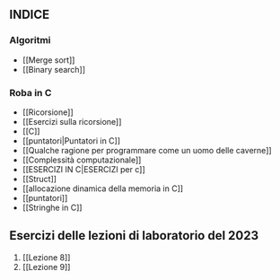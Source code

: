 ## INDICE 

### Algoritmi
-  [[Merge sort]]
-  [[Binary search]]

### Roba in C
-  [[Ricorsione]]
-  [[Esercizi sulla ricorsione]]
-  [[C]]
-  [[puntatori|Puntatori in C]]
- [[Qualche ragione per programmare come un uomo delle caverne]]
-  [[Complessità computazionale]]
-  [[ESERCIZI IN C|ESERCIZI per c]]
- [[Struct]]
-  [[allocazione dinamica della memoria in C]]
-  [[puntatori]]
-  [[Stringhe in C]] 

## Esercizi delle lezioni di laboratorio del 2023
1. [[Lezione 8]]
2. [[Lezione 9]]